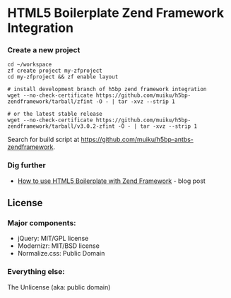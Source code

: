 # HTML5 Boilerplate Zend Framework Integration

### Create a new project

    cd ~/workspace
    zf create project my-zfproject
    cd my-zfproject && zf enable layout

    # install development branch of h5bp zend framework integration
    wget --no-check-certificate https://github.com/muiku/h5bp-zendframework/tarball/zfint -O - | tar -xvz --strip 1

    # or the latest stable release
    wget --no-check-certificate https://github.com/muiku/h5bp-zendframework/tarball/v3.0.2-zfint -O - | tar -xvz --strip 1


Search for build script at https://github.com/muiku/h5bp-antbs-zendframework.

### Dig further

- [How to use HTML5 Boilerplate with Zend Framework](http://blog.muiku.com/2012/03/10/how-to-use-html5-boilerplate-with-zend-framework) - blog post
    
## License

### Major components:

* jQuery: MIT/GPL license
* Modernizr: MIT/BSD license
* Normalize.css: Public Domain

### Everything else:

The Unlicense (aka: public domain)
